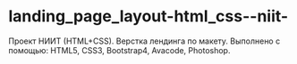 # landing_page_layout-html_css--niit-
Проект НИИT (HTML+CSS). Верстка лендинга по макету. Выполнено с помощью: HTML5, CSS3, Bootstrap4, Avacode, Photoshop.
